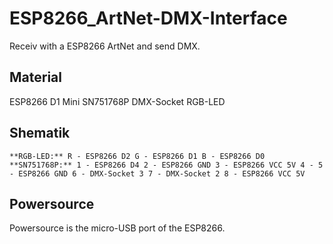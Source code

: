 # ESP8266_ArtNet-DMX-Interface
Receiv with a ESP8266 ArtNet and send DMX.

## Material
ESP8266 D1 Mini
SN751768P
DMX-Socket
RGB-LED

## Shematik
``
**RGB-LED:**
        R - ESP8266 D2
        G - ESP8266 D1
        B - ESP8266 D0
        ``
        ``
**SN751768P:**
        1 - ESP8266 D4
        2 - ESP8266 GND
        3 - ESP8266 VCC 5V
        4 -
        5 - ESP8266 GND
        6 - DMX-Socket 3
        7 - DMX-Socket 2
        8 - ESP8266 VCC 5V
``
## Powersource 
Powersource is the micro-USB port of the ESP8266.
